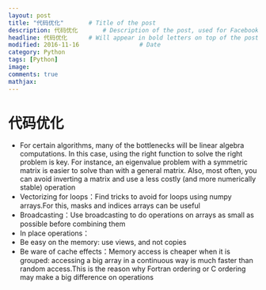 ```yaml
---
layout: post
title: "代码优化"       # Title of the post
description: 代码优化       # Description of the post, used for Facebook Opengraph & Twitter
headline: 代码优化      # Will appear in bold letters on top of the post
modified: 2016-11-16                 # Date
category: Python
tags: [Python]
image:
comments: true
mathjax:
---
```

# 代码优化

- For certain algorithms, many of the bottlenecks will be linear algebra computations. In this case, using the right function to solve the right problem is key. For instance, an eigenvalue problem with a symmetric matrix is easier to solve than with a general matrix. Also, most often, you can avoid inverting a matrix and use a less costly (and more numerically stable) operation
- Vectorizing for loops：Find tricks to avoid for loops using numpy arrays.For this, masks and indices arrays can be useful
- Broadcasting：Use broadcasting to do operations on arrays as small as possible before combining them
- In place operations：
- Be easy on the memory: use views, and not copies
- Be ware of cache effects：Memory access is cheaper when it is grouped: accessing a big array in a continuous way is much faster than random access.This is the reason why Fortran ordering or C ordering may make a big difference on operations
